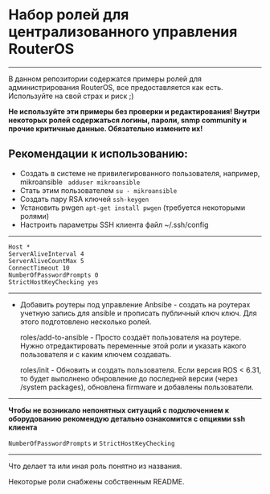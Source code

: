 # Набор ролей для централизованного управления RouterOS #

----------
В данном репозитории содержатся примеры ролей для администрирования RouterOS, все предоставляется как есть. Используйте на свой страх и риск ;)

**Не используйте эти примеры без проверки и редактирования!
Внутри некоторых ролей содержаться логины, пароли, snmp community и прочие критичные данные. Обязательно измените их!**


**Рекомендации к использованию:**
----------

- Создать в системе не привилегированного пользователя, например, mikroansible ` adduser mikroansible`
- Стать этим пользователем `su - mikroansible`
- Создать пару RSA ключей `ssh-keygen`
- Установить pwgen `apt-get install pwgen` (требуется некоторыми ролями)
- Настроить параметры SSH клиента файл ~/.ssh/config


----------    
    Host * 
    ServerAliveInterval 4
    ServerAliveCountMax 5
    ConnectTimeout 10
    NumberOfPasswordPrompts 0
    StrictHostKeyChecking yes

----------

- Добавить роутеры под управление Anbsibe - создать на роутерах учетную запись для ansible и прописать публичный ключ ключ. Для этого подготовлено несколько ролей.

	roles/add-to-ansible - Просто создаёт пользователя на роутере. Нужно отредактировать переменные этой роли и указать какого пользователя и с каким ключем создавать.
	
	roles/init - Обновить и создать пользователя. Если версия ROS < 6.31, то будет выполнено обнровление до последней версии (через /system packages), обновлена firmware и добавлены пользователи.


----------
**Чтобы не возникало непонятных ситуаций с подключением к оборудованию рекомендую детально ознакомится с опциями ssh клиента**

`NumberOfPasswordPrompts` и `StrictHostKeyChecking`

----------

Что делает та или иная роль понятно из названия.

Некоторые роли снабжены собственным README.

